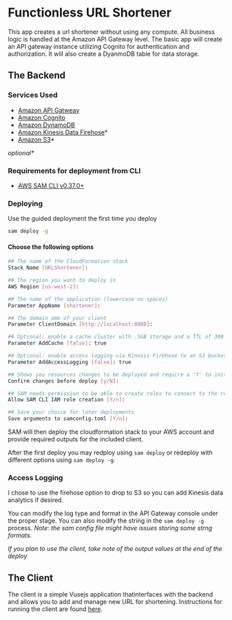 <!-- # Copyright 2019 Amazon.com, Inc. or its affiliates. All Rights Reserved.
# SPDX-License-Identifier: MIT-0
# 
# Permission is hereby granted, free of charge, to any person obtaining a copy of this
# software and associated documentation files (the "Software"), to deal in the Software
# without restriction, including without limitation the rights to use, copy, modify,
# merge, publish, distribute, sublicense, and/or sell copies of the Software, and to
# permit persons to whom the Software is furnished to do so.
# 
# THE SOFTWARE IS PROVIDED "AS IS", WITHOUT WARRANTY OF ANY KIND, EXPRESS OR IMPLIED,
# INCLUDING BUT NOT LIMITED TO THE WARRANTIES OF MERCHANTABILITY, FITNESS FOR A
# PARTICULAR PURPOSE AND NONINFRINGEMENT. IN NO EVENT SHALL THE AUTHORS OR COPYRIGHT
# HOLDERS BE LIABLE FOR ANY CLAIM, DAMAGES OR OTHER LIABILITY, WHETHER IN AN ACTION
# OF CONTRACT, TORT OR OTHERWISE, ARISING FROM, OUT OF OR IN CONNECTION WITH THE
# SOFTWARE OR THE USE OR OTHER DEALINGS IN THE SOFTWARE. -->

# Functionless URL Shortener
This app creates a url shortener without using any compute. All business logic is handled at the Amazon API Gateway level. The basic app will create an API gateway instance utilizing Cognito for authentication and authorization. It will also create a DyanmoDB table for data storage.

## The Backend

### Services Used
* [Amazon API Gatweay](https://aws.amazon.com/api-gateway/)
* [Amazon Cognito](https://aws.amazon.com/cognito/)
* [Amazon DynamoDB](https://aws.amazon.com/dynamodb/)
* [Amazon Kinesis Data Firehose](https://aws.amazon.com/kinesis/data-firehose/)*
* [Amazon S3](https://aws.amazon.com/s3/)*

*optional\**

### Requirements for deployment from CLI
* [AWS SAM CLI v0.37.0+](https://docs.aws.amazon.com/serverless-application-model/latest/developerguide/serverless-sam-cli-install.html)

### Deploying
Use the guided deployment the first time you deploy
```bash
sam deploy -g
```

#### Choose the following options
```bash
## The name of the CloudFormation stack
Stack Name [URLShortener]:

## The region you want to deploy in
AWS Region [us-west-2]:

## The name of the application (lowercase no spaces)
Parameter AppName [shortener]: 

## The domain ame of your client
Parameter ClientDomain [http://localhost:8080]:

## Optional: enable a cache cluster with .5GB storage and a TTL of 300 seconds ( true | false )
Parameter AddCache [false]: true

## Optional: enable access logging via Kinesis Firehose to an S3 bucket ( true | false )
Parameter AddAccessLogging [false]: true

## Shows you resources changes to be deployed and require a 'Y' to initiate deploy
Confirm changes before deploy [y/N]: 

## SAM needs permission to be able to create roles to connect to the resources in your template
Allow SAM CLI IAM role creation [Y/n]:

## Save your choice for later deployments
Save arguments to samconfig.toml [Y/n]:
```

SAM will then deploy the cloudformation stack to your AWS account and provide required outputs for the included client.

After the first deploy you may redploy using `sam deploy` or redeploy with different options using `sam deploy -g`.

### Access Logging
I chose to use the firehose option to drop to S3 so you can add Kinesis data analytics if desired.

You can modify the log type and format in the API Gateway console under the proper stage. You can also modify the string in the `sam deploy -g` process. *Note: the sam config file might have issues storing some strng formats.*

*If you plan to use the client, take note of the output values at the end of the deploy*

## The Client
The client is a simple Vusejs application thatinterfaces with the backend and allows you to add and manage new URL for shortening. Instructions for running the client are found [here](./client/README.md).